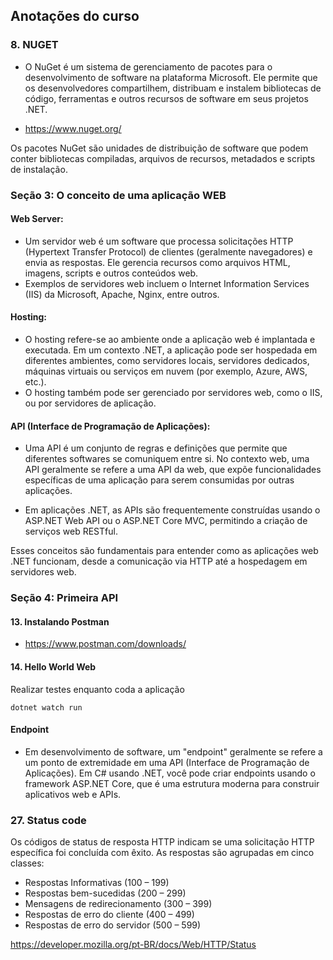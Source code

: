 ## Anotações do curso

### 8. NUGET

 - O NuGet é um sistema de gerenciamento de pacotes para o desenvolvimento de software na plataforma Microsoft. Ele permite que os desenvolvedores compartilhem, distribuam e instalem bibliotecas de código, ferramentas e outros recursos de software em seus projetos .NET.

  - <https://www.nuget.org/>

 Os pacotes NuGet são unidades de distribuição de software que podem conter bibliotecas compiladas, arquivos de recursos, metadados e scripts de instalação. 

### Seção 3: O conceito de uma aplicação WEB

#### Web Server:

 - Um servidor web é um software que processa solicitações HTTP (Hypertext Transfer Protocol) de clientes (geralmente navegadores) e envia as respostas. Ele gerencia recursos como arquivos HTML, imagens, scripts e outros conteúdos web.
 - Exemplos de servidores web incluem o Internet Information Services (IIS) da Microsoft, Apache, Nginx, entre outros.

#### Hosting:

 - O hosting refere-se ao ambiente onde a aplicação web é implantada e executada. Em um contexto .NET, a aplicação pode ser hospedada em diferentes ambientes, como servidores locais, servidores dedicados, máquinas virtuais ou serviços em nuvem (por exemplo, Azure, AWS, etc.).
 - O hosting também pode ser gerenciado por servidores web, como o IIS, ou por servidores de aplicação.

#### API (Interface de Programação de Aplicações):

 - Uma API é um conjunto de regras e definições que permite que diferentes softwares se comuniquem entre si. No contexto web, uma API geralmente se refere a uma API da web, que expõe funcionalidades específicas de uma aplicação para serem consumidas por outras aplicações.

 - Em aplicações .NET, as APIs são frequentemente construídas usando o ASP.NET Web API ou o ASP.NET Core MVC, permitindo a criação de serviços web RESTful.

Esses conceitos são fundamentais para entender como as aplicações web .NET funcionam, desde a comunicação via HTTP até a hospedagem em servidores web.

### Seção 4: Primeira API

#### 13. Instalando Postman

 - <https://www.postman.com/downloads/>

 #### 14. Hello World Web

Realizar testes enquanto coda a aplicação
~~~
dotnet watch run
~~~

#### Endpoint

 - Em desenvolvimento de software, um "endpoint" geralmente se refere a um ponto de extremidade em uma API (Interface de Programação de Aplicações). Em C# usando .NET, você pode criar endpoints usando o framework ASP.NET Core, que é uma estrutura moderna para construir aplicativos web e APIs.

 ### 27. Status code

Os códigos de status de resposta HTTP indicam se uma solicitação HTTP específica foi concluída com êxito. As respostas são agrupadas em cinco classes:

 * Respostas Informativas (100 – 199)
 * Respostas bem-sucedidas (200 – 299)
 * Mensagens de redirecionamento (300 – 399)
 * Respostas de erro do cliente (400 – 499)
 * Respostas de erro do servidor (500 – 599)
 
<https://developer.mozilla.org/pt-BR/docs/Web/HTTP/Status>